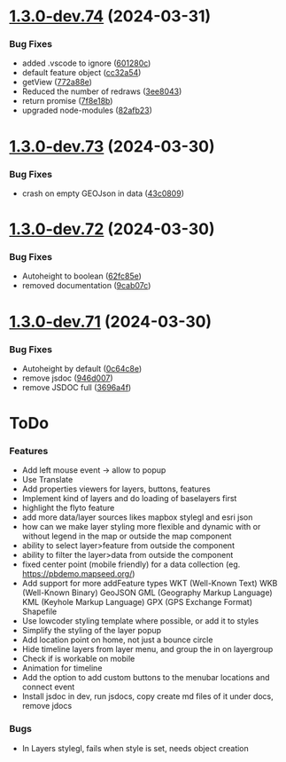 # [1.3.0-dev.74](https://github.com/sjhoeksma/lowcoder-comp-geo/compare/v1.3.0-dev.73...v1.3.0-dev.74) (2024-03-31)

### Bug Fixes

* added .vscode to ignore ([601280c](https://github.com/sjhoeksma/lowcoder-comp-geo/commit/601280c7d90258b3ad2b097e7c02a6c76d29c31e))
* default feature object ([cc32a54](https://github.com/sjhoeksma/lowcoder-comp-geo/commit/cc32a54a0d64cd9375652d125898cef8761a56f8))
* getView ([772a88e](https://github.com/sjhoeksma/lowcoder-comp-geo/commit/772a88e13bbd4b7c9a2c8721045342314cf9f69c))
* Reduced the number of redraws ([3ee8043](https://github.com/sjhoeksma/lowcoder-comp-geo/commit/3ee804380b9854e900a66e651aaede394aa5e24a))
* return promise ([7f8e18b](https://github.com/sjhoeksma/lowcoder-comp-geo/commit/7f8e18b4908c2b6921f0a6d878648fceb933defc))
* upgraded node-modules ([82afb23](https://github.com/sjhoeksma/lowcoder-comp-geo/commit/82afb23f175ce183f732c61eed6f146e85235f6c))

# [1.3.0-dev.73](https://github.com/sjhoeksma/lowcoder-comp-geo/compare/v1.3.0-dev.72...v1.3.0-dev.73) (2024-03-30)


### Bug Fixes

* crash on empty GEOJson in data ([43c0809](https://github.com/sjhoeksma/lowcoder-comp-geo/commit/43c08090a68b1fb2e7c1ae3153e813647ecd604d))

# [1.3.0-dev.72](https://github.com/sjhoeksma/lowcoder-comp-geo/compare/v1.3.0-dev.71...v1.3.0-dev.72) (2024-03-30)


### Bug Fixes

* Autoheight to boolean ([62fc85e](https://github.com/sjhoeksma/lowcoder-comp-geo/commit/62fc85e83806011d361ba815728c7029b531787b))
* removed documentation ([9cab07c](https://github.com/sjhoeksma/lowcoder-comp-geo/commit/9cab07c3b45ed779b874b673b30c63cafc7e1158))

# [1.3.0-dev.71](https://github.com/sjhoeksma/lowcoder-comp-geo/compare/v1.3.0-dev.70...v1.3.0-dev.71) (2024-03-30)


### Bug Fixes

* Autoheight by default ([0c64c8e](https://github.com/sjhoeksma/lowcoder-comp-geo/commit/0c64c8ef813c4e69d919d8b540528b6ecc221ae0))
* remove jsdoc ([946d007](https://github.com/sjhoeksma/lowcoder-comp-geo/commit/946d0079dbc0a9dab0c697e6a816fb4443d77b1b))
* remove JSDOC full ([3696a4f](https://github.com/sjhoeksma/lowcoder-comp-geo/commit/3696a4fac53a1ff42585cd7f854b1b03fc79696e))

# ToDo

### Features
* Add left mouse event -> allow to popup
* Use Translate
* Add properties viewers for layers, buttons, features
* Implement kind of layers and do loading of baselayers first
* highlight the flyto feature
* add more data/layer sources likes mapbox stylegl and esri json
* how can we make layer styling more flexible and dynamic with or without legend in the map or outside the map component
* ability to select layer>feature from outside the component
* ability to filter the layer>data from outside the component
* fixed center point (mobile friendly) for a data collection (eg. https://pbdemo.mapseed.org/)
* Add support for more addFeature types
  WKT (Well-Known Text)
  WKB (Well-Known Binary)
  GeoJSON
  GML (Geography Markup Language)
  KML (Keyhole Markup Language)
  GPX (GPS Exchange Format)
  Shapefile
* Use lowcoder styling template where possible, or add it to styles
* Simplify the styling of the layer popup
* Add location point on home, not just a bounce circle
* Hide timeline layers from layer menu, and group the in on layergroup
* Check if is workable on mobile
* Animation for timeline
* Add the option to add custom buttons to the menubar locations and connect event
* Install jsdoc in dev, run jsdocs, copy create md files of it under docs, remove jdocs


### Bugs
* In Layers stylegl, fails when style is set, needs object creation
